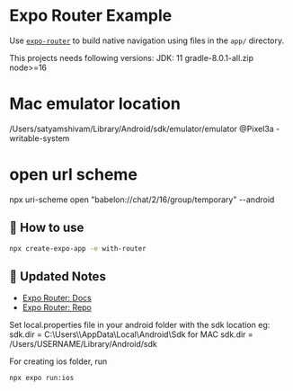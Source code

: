 # Expo Router Example

Use [`expo-router`](https://expo.github.io/router) to build native navigation using files in the `app/` directory.

This projects needs following versions:
JDK: 11
gradle-8.0.1-all.zip
node>=16

# Mac emulator location

/Users/satyamshivam/Library/Android/sdk/emulator/emulator @Pixel3a -writable-system

# open url scheme

npx uri-scheme open "babelon://chat/2/16/group/temporary" --android

## 🚀 How to use

```sh
npx create-expo-app -e with-router
```

## 📝 Updated Notes

- [Expo Router: Docs](https://expo.github.io/router)
- [Expo Router: Repo](https://github.com/expo/router)

Set local.properties file in your android folder with the sdk location
eg:
sdk.dir = C:\\Users\\<user>\\AppData\\Local\\Android\\Sdk
for MAC
sdk.dir = /Users/USERNAME/Library/Android/sdk

For creating ios folder, run

```sh
npx expo run:ios
```
